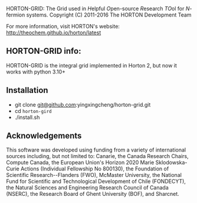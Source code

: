 HORTON-GRID: The Grid used in *H*elpful *O*pen-source *R*esearch *TO*ol for *N*-fermion systems.
Copyright (C) 2011-2016 The HORTON Development Team

For more information, visit HORTON's website: http://theochem.github.io/horton/latest

HORTON-GRID info:
--------------

HORTON-GRID is the integral grid implemented in Horton 2, but now it works with python 3.10+

Installation
------------

- git clone git@github.com:yingxingcheng/horton-grid.git
- cd `horton-gird`
- ./install.sh


Acknowledgements
----------------

This software was developed using funding from a variety of international
sources including, but not limited to: Canarie, the Canada Research Chairs,
Compute Canada, the European Union's Horizon 2020 Marie Sklodowska-Curie Actions
(Individual Fellowship No 800130), the Foundation of Scientific
Research--Flanders (FWO), McMaster University, the National Fund for Scientific
and Technological Development of Chile (FONDECYT), the Natural Sciences and
Engineering Research Council of Canada (NSERC), the Research Board of Ghent
University (BOF), and Sharcnet.
